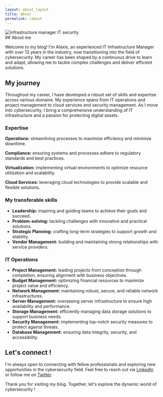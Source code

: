 ```yaml
---
layout: about_layout
title: About
permalink: /about
---
```


<div class="about-container">
    <div class="profile-pic">
        <img src="/assets/images/alexis-cybersecurity.png" alt="infrastructure manager IT security">
    </div>
    <div class="about-content" markdown="1">
## About me

Welcome to my blog! I'm Alexis, an experienced IT Infrastructure Manager with over 13 years in the industry, now transitioning into the field of cybersecurity. My career has been shaped by a continuous drive to learn and adapt, allowing me to tackle complex challenges and deliver efficient  solutions.

## My journey

Throughout my career, I have developed a robust set of skills and expertise across various domains. My experience spans from IT operations and project management to cloud services and security management. As I move into cybersecurity, I bring a comprehensive understanding of IT infrastructure and a passion for protecting digital assets.

### Expertise

**Operations:** streamlining processes to maximize efficiency and minimize downtime.

**Compliance:** ensuring systems and processes adhere to regulatory standards and best practices.

**Virtualization:** implementing virtual environments to optimize resource utilization and scalability.

**Cloud Services:** leveraging cloud technologies to provide scalable and flexible solutions.

### My transferable skills
- **Leadership:** inspiring and guiding teams to achieve their goals and succeed.
- **Problem-solving:** tackling challenges with innovative and practical solutions.
- **Strategic Planning:** crafting long-term strategies to support growth and stability.
- **Vendor Management:** building and maintaining strong relationships with service providers.

### IT Operations
- **Project Management:** leading projects from conception through completion, ensuring alignment with business objectives.
- **Budget Management:** optimizing financial resources to maximize project value and efficiency.
- **Network Management:** maintaining robust, secure, and reliable network infrastructures.
- **Server Management:** overseeing server infrastructure to ensure high availability and performance.
- **Storage Management:** efficiently managing data storage solutions to support business needs.
- **Security Management:** implementing top-notch security measures to protect against threats.
- **Database Management:** ensuring data integrity, security, and accessibility.

## Let's connect !

I'm always open to connecting with fellow professionals and exploring new opportunities in the cybersecurity field. Feel free to reach out via [LinkedIn](https://www.linkedin.com/in/alexis-c-59a779a5/) or follow me on [Twitter](https://x.com/str4t0tt0).

Thank you for visiting my blog. 
Together, let's explore the dynamic world of cybersecurity !

</div>

</div>